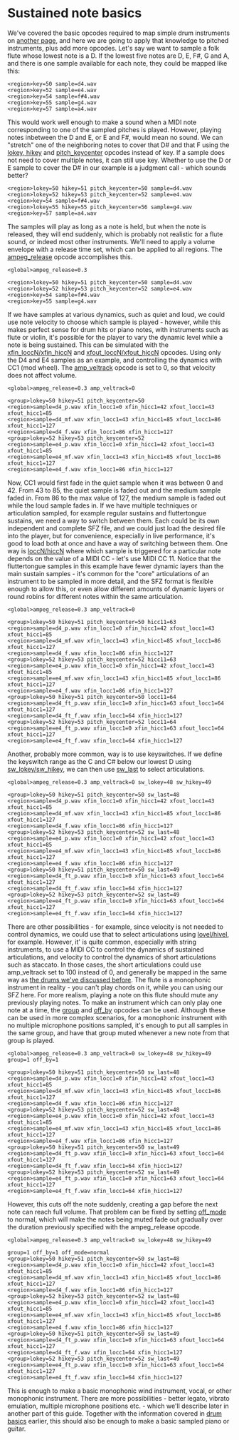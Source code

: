 ---
---
# Sustained note basics

We've covered the basic opcodes required to map simple drum instruments on
[another page](/tutorials/drum_basics), and here we are going to apply that
knowledge to pitched instruments, plus add more opcodes. Let's say we want to
sample a folk flute whose lowest note is a D. If the lowest five notes are
D, E, F#, G and A, and there is one sample available for each note, they could
be mapped like this:

```
<region>key=50 sample=d4.wav
<region>key=52 sample=e4.wav
<region>key=54 sample=f#4.wav
<region>key=55 sample=g4.wav
<region>key=57 sample=a4.wav
```

This would work well enough to make a sound when a MIDI note corresponding to
one of the sampled pitches is played. However, playing notes inbetween
the D and E, or E and F#, would mean no sound. We can "stretch" one of the
neighboring notes to cover that D# and that F using the
[lokey, hikey](/opcodes/sfz_1/lo_hikey) and 
[pitch_keycenter](/opcodes/sfz_1/pitch_keycenter) opcodes instead of key.
If a sample does not need to cover multiple notes, it can still use key. Whether
to use the D or E sample to cover the D# in our example is a judgment call -
which sounds better?

```
<region>lokey=50 hikey=51 pitch_keycenter=50 sample=d4.wav
<region>lokey=52 hikey=53 pitch_keycenter=52 sample=e4.wav
<region>key=54 sample=f#4.wav
<region>lokey=55 hikey=55 pitch_keycenter=56 sample=g4.wav
<region>key=57 sample=a4.wav
```

The samples will play as long as a note is held, but when the note is released,
they will end suddenly, which is probably not realistic for a flute sound, or
indeed most other instruments. We'll need to apply a volume envelope with a
release time set, which can be applied to all regions.
The [ampeg_release](/opcodes/sfz_1/ampeg_release) opcode accomplishes this.

```
<global>ampeg_release=0.3

<region>lokey=50 hikey=51 pitch_keycenter=50 sample=d4.wav
<region>lokey=52 hikey=53 pitch_keycenter=52 sample=e4.wav
<region>key=54 sample=f#4.wav
<region>key=55 sample=g4.wav
```

If we have samples at various dynamics, such as quiet and loud, we could use
note velocity to choose which sample is played - however, while this makes
perfect sense for drum hits or piano notes, with instruments such as flute or
violin, it's possible for the player to vary the dynamic level while a note is
being sustained. This can be simulated with the
[xfin_loccN/xfin_hiccN](/opcodes/sfz_1/xfin_lo_hiccN) and
[xfout_loccN/xfout_hiccN](/opcodes/sfz_1/xfout_lo_hiccN) opcodes. Using only the
D4 and E4 samples as an example, and controlling the dynamics with CC1 (mod wheel).
The [amp_veltrack](/opcodes/sfz_1/amp_veltrack) opcode is set to 0,
so that velocity does not affect volume.

```
<global>ampeg_release=0.3 amp_veltrack=0

<group>lokey=50 hikey=51 pitch_keycenter=50 
<region>sample=d4_p.wav xfin_locc1=0 xfin_hicc1=42 xfout_locc1=43 xfout_hicc1=85
<region>sample=d4_mf.wav xfin_locc1=43 xfin_hicc1=85 xfout_locc1=86 xfout_hicc1=127
<region>sample=d4_f.wav xfin_locc1=86 xfin_hicc1=127
<group>lokey=52 hikey=53 pitch_keycenter=52 
<region>sample=e4_p.wav xfin_locc1=0 xfin_hicc1=42 xfout_locc1=43 xfout_hicc1=85
<region>sample=e4_mf.wav xfin_locc1=43 xfin_hicc1=85 xfout_locc1=86 xfout_hicc1=127
<region>sample=e4_f.wav xfin_locc1=86 xfin_hicc1=127
```

Now, CC1 would first fade in the quiet sample when it was between 0 and 42.
From 43 to 85, the quiet sample is faded out and the medium sample faded in.
From 86 to the max value of 127, the medium sample is faded out while the loud 
sample fades in. If we have multiple techniques or articulation sampled, for
example regular sustains and fluttertongue sustains, we need a way to switch
between them. Each could be its own independent and complete SFZ file, and we
could just load the desired file into the player, but for convenience,
especially in live performance, it's good to load both at once and have a way of
switching between them. One way is [loccN/hiccN](/opcodes/sfz_1/lo_hiccN)
where which sample is triggered for a particular note depends on the value of
a MIDI CC - let's use MIDI CC 11.
Notice that the fluttertongue samples in this example have fewer dynamic layers
than the main sustain samples - it's common for the "core" articulations of an
instrument to be sampled in more detail, and the SFZ format is flexible enough
to allow this, or even allow different amounts of dynamic layers or round robins
for different notes within the same articulation.

```
<global>ampeg_release=0.3 amp_veltrack=0

<group>lokey=50 hikey=51 pitch_keycenter=50 hicc11=63
<region>sample=d4_p.wav xfin_locc1=0 xfin_hicc1=42 xfout_locc1=43 xfout_hicc1=85
<region>sample=d4_mf.wav xfin_locc1=43 xfin_hicc1=85 xfout_locc1=86 xfout_hicc1=127
<region>sample=d4_f.wav xfin_locc1=86 xfin_hicc1=127
<group>lokey=52 hikey=53 pitch_keycenter=52 hicc11=63
<region>sample=e4_p.wav xfin_locc1=0 xfin_hicc1=42 xfout_locc1=43 xfout_hicc1=85
<region>sample=e4_mf.wav xfin_locc1=43 xfin_hicc1=85 xfout_locc1=86 xfout_hicc1=127
<region>sample=e4_f.wav xfin_locc1=86 xfin_hicc1=127
<group>lokey=50 hikey=51 pitch_keycenter=50 locc11=64
<region>sample=d4_ft_p.wav xfin_locc1=0 xfin_hicc1=63 xfout_locc1=64 xfout_hicc1=127
<region>sample=d4_ft_f.wav xfin_locc1=64 xfin_hicc1=127
<group>lokey=52 hikey=53 pitch_keycenter=52 locc11=64
<region>sample=e4_ft_p.wav xfin_locc1=0 xfin_hicc1=63 xfout_locc1=64 xfout_hicc1=127
<region>sample=e4_ft_f.wav xfin_locc1=64 xfin_hicc1=127
```

Another, probably more common, way is to use keyswitches. If we define the
keyswitch range as the C and C# below our lowest D using
[sw_lokey/sw_hikey](/opcodes/sfz_1/sw_lo_hikey), we can then use
[sw_last](/opcodes/sfz_1/sw_last) to select articulations.

```
<global>ampeg_release=0.3 amp_veltrack=0 sw_lokey=48 sw_hikey=49

<group>lokey=50 hikey=51 pitch_keycenter=50 sw_last=48
<region>sample=d4_p.wav xfin_locc1=0 xfin_hicc1=42 xfout_locc1=43 xfout_hicc1=85
<region>sample=d4_mf.wav xfin_locc1=43 xfin_hicc1=85 xfout_locc1=86 xfout_hicc1=127
<region>sample=d4_f.wav xfin_locc1=86 xfin_hicc1=127
<group>lokey=52 hikey=53 pitch_keycenter=52 sw_last=48
<region>sample=e4_p.wav xfin_locc1=0 xfin_hicc1=42 xfout_locc1=43 xfout_hicc1=85
<region>sample=e4_mf.wav xfin_locc1=43 xfin_hicc1=85 xfout_locc1=86 xfout_hicc1=127
<region>sample=e4_f.wav xfin_locc1=86 xfin_hicc1=127
<group>lokey=50 hikey=51 pitch_keycenter=50 sw_last=49
<region>sample=d4_ft_p.wav xfin_locc1=0 xfin_hicc1=63 xfout_locc1=64 xfout_hicc1=127
<region>sample=d4_ft_f.wav xfin_locc1=64 xfin_hicc1=127
<group>lokey=52 hikey=53 pitch_keycenter=52 sw_last=49
<region>sample=e4_ft_p.wav xfin_locc1=0 xfin_hicc1=63 xfout_locc1=64 xfout_hicc1=127
<region>sample=e4_ft_f.wav xfin_locc1=64 xfin_hicc1=127
```

There are other possibilities - for example, since velocity is not needed to
control dynamics, we could use that to select articulations using
[lovel/hivel](/opcodes/sfz_1/lo_hivel), for example. However, it' is quite common,
especially with string instruments, to use a MIDI CC to control the dynamics of
sustained articulations, and velocity to control the dynamics of short
articulations such as staccato. In those cases, the short articulations could
use amp_veltrack set to 100 instead of 0, and generally be mapped in the same
way as [the drums we've discussed before](/tutorials/drum_basics). The flute is
a monophonic instrument in reality - you can't play chords on it, while you can
using our SFZ here. For more realism, playing a note on this flute should mute
any previously playing notes. To make an instrument which can only play one note
at a time, the [group](/opcodes/sfz_1/group) and [off_by](/opcodes/sfz_1/off_by)
opcodes can be used. Although these can be used in more complex scenarios, for a
monophonic instrument with no multiple microphone positions sampled, it's enough
to put all samples in the same group, and have that group muted whenever a new
note from that group is played.

```
<global>ampeg_release=0.3 amp_veltrack=0 sw_lokey=48 sw_hikey=49 group=1 off_by=1

<group>lokey=50 hikey=51 pitch_keycenter=50 sw_last=48
<region>sample=d4_p.wav xfin_locc1=0 xfin_hicc1=42 xfout_locc1=43 xfout_hicc1=85
<region>sample=d4_mf.wav xfin_locc1=43 xfin_hicc1=85 xfout_locc1=86 xfout_hicc1=127
<region>sample=d4_f.wav xfin_locc1=86 xfin_hicc1=127
<group>lokey=52 hikey=53 pitch_keycenter=52 sw_last=48
<region>sample=e4_p.wav xfin_locc1=0 xfin_hicc1=42 xfout_locc1=43 xfout_hicc1=85
<region>sample=e4_mf.wav xfin_locc1=43 xfin_hicc1=85 xfout_locc1=86 xfout_hicc1=127
<region>sample=e4_f.wav xfin_locc1=86 xfin_hicc1=127
<group>lokey=50 hikey=51 pitch_keycenter=50 sw_last=49
<region>sample=d4_ft_p.wav xfin_locc1=0 xfin_hicc1=63 xfout_locc1=64 xfout_hicc1=127
<region>sample=d4_ft_f.wav xfin_locc1=64 xfin_hicc1=127
<group>lokey=52 hikey=53 pitch_keycenter=52 sw_last=49
<region>sample=e4_ft_p.wav xfin_locc1=0 xfin_hicc1=63 xfout_locc1=64 xfout_hicc1=127
<region>sample=e4_ft_f.wav xfin_locc1=64 xfin_hicc1=127
```

However, this cuts off the note suddenly, creating a gap before the next note
can reach full volume. That problem can be fixed by setting [off_mode](/opcodes/sfz_1/off_mode)
to normal, which will make the notes being muted fade out gradually over the
duration previously specified with the ampeg_release opcode.

```
<global>ampeg_release=0.3 amp_veltrack=0 sw_lokey=48 sw_hikey=49

group=1 off_by=1 off_mode=normal
<group>lokey=50 hikey=51 pitch_keycenter=50 sw_last=48
<region>sample=d4_p.wav xfin_locc1=0 xfin_hicc1=42 xfout_locc1=43 xfout_hicc1=85
<region>sample=d4_mf.wav xfin_locc1=43 xfin_hicc1=85 xfout_locc1=86 xfout_hicc1=127
<region>sample=d4_f.wav xfin_locc1=86 xfin_hicc1=127
<group>lokey=52 hikey=53 pitch_keycenter=52 sw_last=48
<region>sample=e4_p.wav xfin_locc1=0 xfin_hicc1=42 xfout_locc1=43 xfout_hicc1=85
<region>sample=e4_mf.wav xfin_locc1=43 xfin_hicc1=85 xfout_locc1=86 xfout_hicc1=127
<region>sample=e4_f.wav xfin_locc1=86 xfin_hicc1=127
<group>lokey=50 hikey=51 pitch_keycenter=50 sw_last=49
<region>sample=d4_ft_p.wav xfin_locc1=0 xfin_hicc1=63 xfout_locc1=64 xfout_hicc1=127
<region>sample=d4_ft_f.wav xfin_locc1=64 xfin_hicc1=127
<group>lokey=52 hikey=53 pitch_keycenter=52 sw_last=49
<region>sample=e4_ft_p.wav xfin_locc1=0 xfin_hicc1=63 xfout_locc1=64 xfout_hicc1=127
<region>sample=e4_ft_f.wav xfin_locc1=64 xfin_hicc1=127
```

This is enough to make a basic monophonic wind instrument, vocal, or other
monophonic instrument. There are more possibilities - better legato, vibrato
emulation, multiple microphone positions etc. - which we'll describe later in
another part of this guide. Together with the information covered in [drum basics](/tutorials/drum_basics)
earlier, this should also be enough to make a basic sampled piano or guitar.
